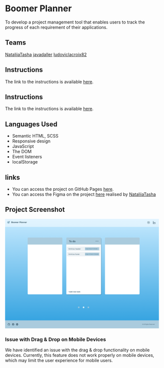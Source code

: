 # Boomer Planner
To develop a project management tool that enables users to track the progress of each requirement of their applications.

## Teams

[NataliiaTasha](https://github.com/NataliiaTasha)
[javadaller](https://github.com/javadaller)
[ludoviclacroix82](https://github.com/ludoviclacroix82)

## Instructions

The link to the instructions is available [here](https://github.com/becodeorg/CRL-KELLER-7/tree/main/2.PROJECTS/4.To-do-list).

## Instructions

The link to the instructions is available [here](https://github.com/becodeorg/CRL-KELLER-7/tree/main/2.PROJECTS/5.Project-Planner).

## Languages Used
- Semantic HTML, SCSS
- Responsive design
- JavaScript
- The DOM
- Event listeners
- localStorage

## links

- You can access the project on GitHub Pages [here](https://ludoviclacroix82.github.io/Project-Planner/).
- You can access the Figma on the project [here](https://www.figma.com/design/jYs1kcGV292y2q2agbHTQa/BeCode-Planner?node-id=0-1&t=wVLyPGfl2dWyIU73-0) realised by [NataliiaTasha](https://github.com/NataliiaTasha)

## Project Screenshot
![Desktop](resources/Desktop.png)

### Issue with Drag & Drop on Mobile Devices
We have identified an issue with the drag & drop functionality on mobile devices. Currently, this feature does not work properly on mobile devices, which may limit the user experience for mobile users.